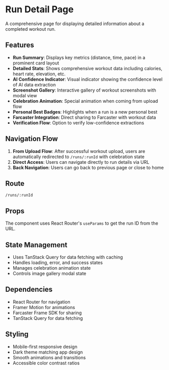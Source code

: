 # Run Detail Page

A comprehensive page for displaying detailed information about a completed workout run.

## Features

- **Run Summary**: Displays key metrics (distance, time, pace) in a prominent card layout
- **Detailed Stats**: Shows comprehensive workout data including calories, heart rate, elevation, etc.
- **AI Confidence Indicator**: Visual indicator showing the confidence level of AI data extraction
- **Screenshot Gallery**: Interactive gallery of workout screenshots with modal view
- **Celebration Animation**: Special animation when coming from upload flow
- **Personal Best Badges**: Highlights when a run is a new personal best
- **Farcaster Integration**: Direct sharing to Farcaster with workout data
- **Verification Flow**: Option to verify low-confidence extractions

## Navigation Flow

1. **From Upload Flow**: After successful workout upload, users are automatically redirected to `/runs/:runId` with celebration state
2. **Direct Access**: Users can navigate directly to run details via URL
3. **Back Navigation**: Users can go back to previous page or close to home

## Route

```
/runs/:runId
```

## Props

The component uses React Router's `useParams` to get the run ID from the URL.

## State Management

- Uses TanStack Query for data fetching with caching
- Handles loading, error, and success states
- Manages celebration animation state
- Controls image gallery modal state

## Dependencies

- React Router for navigation
- Framer Motion for animations
- Farcaster Frame SDK for sharing
- TanStack Query for data fetching

## Styling

- Mobile-first responsive design
- Dark theme matching app design
- Smooth animations and transitions
- Accessible color contrast ratios
